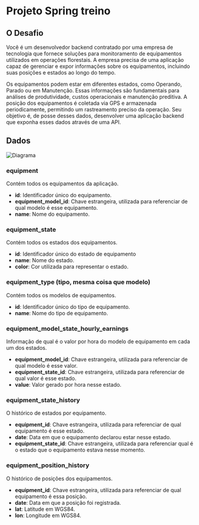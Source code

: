 # Projeto Spring treino


## O Desafio

Você é um desenvolvedor backend contratado por uma empresa de tecnologia que fornece soluções para monitoramento de equipamentos utilizados em operações florestais. A empresa precisa de uma aplicação capaz de gerenciar e expor informações sobre os equipamentos, incluindo suas posições e estados ao longo do tempo.

Os equipamentos podem estar em diferentes estados, como Operando, Parado ou em Manutenção. Essas informações são fundamentais para análises de produtividade, custos operacionais e manutenção preditiva. A posição dos equipamentos é coletada via GPS e armazenada periodicamente, permitindo um rastreamento preciso da operação.
Seu objetivo é, de posse desses dados, desenvolver uma aplicação backend que exponha esses dados através de uma API.



## Dados

![Diagrama](https://cdn.discordapp.com/attachments/954772135518294048/1338294237258584160/diagram.png?ex=67aa8f22&is=67a93da2&hm=ee68a309c6a61d0fe2c37bb64632f188ef1e1b3083bd1928cfc2a52bba63897a&)

### equipment
Contém todos os equipamentos da aplicação.

* **id**: Identificador único do equipamento.
* **equipment_model_id**: Chave estrangeira, utilizada para referenciar de qual modelo é esse equipamento.
* **name**: Nome do equipamento.

### equipment_state
Contém todos os estados dos equipamentos.

* **id**: Identificador único do estado de equipamento
* **name**: Nome do estado.
* **color**: Cor utilizada para representar o estado.

### equipment_type (tipo, mesma coisa que modelo)
Contém todos os modelos de equipamentos.

* **id**: Identificador único do tipo de equipamento.
* **name**: Nome do tipo de equipamento.

### equipment_model_state_hourly_earnings
Informação de qual é o valor por hora do modelo de equipamento em cada um dos estados.

* **equipment_model_id**: Chave estrangeira, utilizada para referenciar de qual modelo é esse valor.
* **equipment_state_id**: Chave estrangeira, utilizada para referenciar de qual valor é esse estado.
* **value**: Valor gerado por hora nesse estado.

### equipment_state_history
O histórico de estados por equipamento.

* **equipment_id**: Chave estrangeira, utilizada para referenciar de qual equipamento é esse estado.
* **date**: Data em que o equipamento declarou estar nesse estado.
* **equipment_state_id**: Chave estrangeira, utilizada para referenciar qual é o estado que o equipamento estava nesse momento.

### equipment_position_history
O histórico de posições dos equipamentos.

* **equipment_id**: Chave estrangeira, utilizada para referenciar de qual equipamento é essa posição.
* **date**: Data em que a posição foi registrada.
* **lat**: Latitude em WGS84.
* **lon**: Longitude em WGS84.
